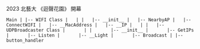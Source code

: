 2023 北藝大 《迴聲花園》 開幕


`
Main
|
|-- WIFI Class
|   |
|   |-- __init__
|   |-- NearbyAP
|   |-- ConnectWIFI
|   |-- __MacAddress
|   |-- __IP
|   |
|   |-- UDPBroadcaster Class
|       |
|       |-- __init__
|       |-- GetIPs
|       |-- Listen
|       |-- __Light
|       |-- Broadcast
|
|-- button_handler
`
